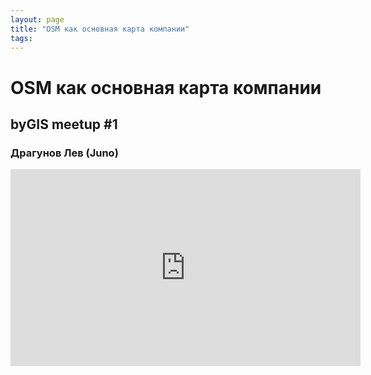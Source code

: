 ```yaml
---
layout: page
title: "OSM как основная карта компании"
tags:
---
```


# OSM как основная карта компании
## byGIS meetup #1
### Драгунов Лев (Juno)

<iframe width="560" height="315" src="https://www.youtube.com/embed/wAVt5eXy4Gg" frameborder="0" allow="accelerometer; autoplay; encrypted-media; gyroscope; picture-in-picture" allowfullscreen></iframe>
